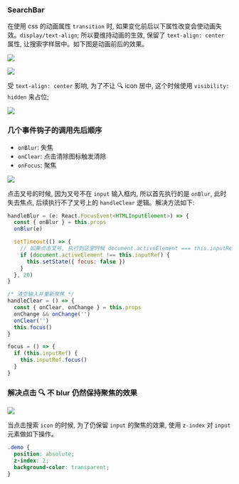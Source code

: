 <!--
abbrlink: zennyqde
-->

### SearchBar

在使用 css 的动画属性 `transition` 时, 如果变化前后以下属性改变会使动画失效。`display/text-align`; 所以要维持动画的生效, 保留了 `text-align: center` 属性, 让搜索字样居中。如下图是动画前后的效果。

![](http://with.muyunyun.cn/cb02d781a8437bb43eea1581d41e6c87.jpg)

![](http://with.muyunyun.cn/004c6594536786fb1bb57e3df5524831.jpg)

受 `text-align: center` 影响, 为了不让 🔍 icon 居中, 这个时候使用 `visibility: hidden` 来占位;

![](http://with.muyunyun.cn/9366ca8f6e6f6d7c85d34ca893af131a.jpg)

### 几个事件钩子的调用先后顺序

* `onBlur`: 失焦
* `onClear`: 点击清除图标触发清除
* `onFocus`: 聚焦

![](http://with.muyunyun.cn/d188c846ffbd8c79646a940c352686d5.jpg)

点击叉号的时候, 因为叉号不在 `input` 输入框内, 所以首先执行的是 `onBlur`, 此时失去焦点, 后续执行不了叉号上的 `handleClear` 逻辑。解决方法如下:

```js
handleBlur = (e: React.FocusEvent<HTMLInputElement>) => {
  const { onBlur } = this.props
  onBlur(e)

  setTimeout(() => {
    // 如果点击叉号, 执行到这里时候 document.activeElement === this.inputRef
    if (document.activeElement !== this.inputRef) {
      this.setState({ focus: false })
    }
  }, 20)
}

/* 清空输入并重新聚焦 */
handleClear = () => {
  const { onClear, onChange } = this.props
  onChange && onChange('')
  onClear('')
  this.focus()
}

focus = () => {
  if (this.inputRef) {
    this.inputRef.focus()
  }
}
```

### 解决点击 🔍 不 blur 仍然保持聚焦的效果

![](http://with.muyunyun.cn/afa95e394ae7ff8b1b180b0407acf424.jpg)

当点击搜索 `icon` 的时候, 为了仍保留 `input` 的聚焦的效果, 使用 `z-index` 对 `input` 元素做如下操作。

```css
.demo {
  position: absolute;
  z-index: 2;
  background-color: transparent;
}
```
